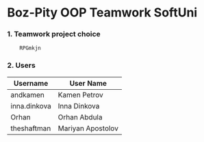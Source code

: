 # Boz-Pity OOP Teamwork SoftUni

### 1. Teamwork project choice
		RPGmkjn
### 2. Users

| Username  | User Name |
| ------------- | ------------- |
| andkamen  | Kamen Petrov  |
| inna.dinkova  | Inna Dinkova  |
| Orhan | Orhan Abdula |
| theshaftman | Mariyan Apostolov |
